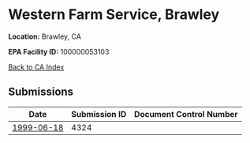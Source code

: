 # Western Farm Service, Brawley

**Location:** Brawley, CA

**EPA Facility ID:** 100000053103

[Back to CA Index](../../index.md)

## Submissions

| Date | Submission ID | Document Control Number |
|------|--------------|-------------------------|
| [1999-06-18](submissions/4324.md) | 4324 |  |
